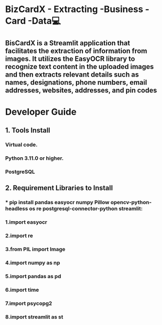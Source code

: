 # BizCardX - Extracting -Business -Card -Data💻

## BisCardX is a Streamlit application that facilitates the extraction of information from images. It utilizes the EasyOCR library to recognize text content in the uploaded images and then extracts relevant details such as names, designations, phone numbers, email addresses, websites, addresses, and pin codes

# Developer Guide
## 1. Tools Install
###   Virtual code.
###   Python 3.11.0 or higher.
###   PostgreSQL

## 2. Requirement Libraries to Install
### * pip install pandas easyocr numpy Pillow opencv-python-headless os re  postgresql-connector-python streamlit:

### 1.import easyocr
### 2.import re
### 3.from PIL import Image
### 4.import numpy as np
### 5.import pandas as pd
### 6.import time
### 7.import psycopg2
### 8.import streamlit as st

